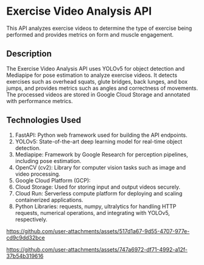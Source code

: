 # Exercise Video Analysis API
This API analyzes exercise videos to determine the type of exercise being performed and provides metrics on form and muscle engagement.

## Description
The Exercise Video Analysis API uses YOLOv5 for object detection and Mediapipe for pose estimation to analyze exercise videos. It detects exercises such as overhead squats, glute bridges, back lunges, and box jumps, and provides metrics such as angles and correctness of movements. The processed videos are stored in Google Cloud Storage and annotated with performance metrics.

## Technologies Used
1. FastAPI: Python web framework used for building the API endpoints.
2. YOLOv5: State-of-the-art deep learning model for real-time object detection.
3. Mediapipe: Framework by Google Research for perception pipelines, including pose estimation.
4. OpenCV (cv2): Library for computer vision tasks such as image and video processing.
5. Google Cloud Platform (GCP):
6. Cloud Storage: Used for storing input and output videos securely.
7. Cloud Run: Serverless compute platform for deploying and scaling containerized applications.
8. Python Libraries: requests, numpy, ultralytics for handling HTTP requests, numerical operations, and integrating with YOLOv5, respectively.



https://github.com/user-attachments/assets/517d1a67-9d55-4707-977e-cd9c9dd32bce



https://github.com/user-attachments/assets/747a6972-df71-4992-a12f-37b54b319616


